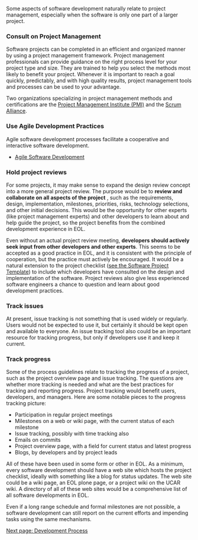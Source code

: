
Some aspects of software development naturally relate to project management,
especially when the software is only one part of a larger project.

### Consult on Project Management

Software projects can be completed in an efficient and organized manner by
using a project management framework. Project management professionals can
provide guidance on the right process level for your project type and size.
They are trained to help you select the methods most likely to benefit your
project. Whenever it is important to reach a goal quickly, predictably, and
with high quality results, project management tools and processes can be used
to your advantage.

Two organizations specializing in project management methods and
certifications are the [Project Management Institute
(PMI)](http://www.pmi.org/) and the [Scrum
Alliance](http://www.scrumalliance.org/).

### Use Agile Development Practices

Agile software development processes facilitate a cooperative and interactive
software development.

- [Agile Software Development](Agile-Software-Development.md)

### Hold project reviews

For some projects, it may make sense to expand the design review concept into
a more general project review. The purpose would be to **review and
collaborate on all aspects of the project** , such as the requirements,
design, implementation, milestones, priorities, risks, technology selections,
and other initial decisions. This would be the opportunity for other experts
(like project management experts) and other developers to learn about and help
guide the project, so the project benefits from the combined development
experience in EOL.

Even without an actual project review meeting, **developers should actively
seek input from other developers and other experts**. This seems to be
accepted as a good practice in EOL, and it is consistent with the principle of
cooperation, but the practice must actively be encouraged. It would be a
natural extension to the project checklist ([see the Software Project Template](Software-Project-Template.md))
to include which developers have consulted on the design and implementation of
the software. Project reviews also give less experienced software engineers a
chance to question and learn about good development practices.

### Track issues

At present, issue tracking is not something that is used widely or regularly.
Users would not be expected to use it, but certainly it should be kept open
and available to everyone. An issue tracking tool also could be an important
resource for tracking progress, but only if developers use it and keep it
current.

### Track progress

Some of the process guidelines relate to tracking the progress of a project,
such as the project overview page and issue tracking. The questions are
whether more tracking is needed and what are the best practices for tracking
and reporting progress. Project tracking would benefit users, developers, and
managers. Here are some notable pieces to the progress tracking picture:

- Participation in regular project meetings
- Milestones on a web or wiki page, with the current status of each milestone
- Issue tracking, possibly with time tracking also
- Emails on commits
- Project overview page, with a field for current status and latest progress
- Blogs, by developers and by project leads

All of these have been used in some form or other in EOL. As a minimum, every
software development should have a web site which hosts the project checklist,
ideally with something like a blog for status updates. The web site could be a
wiki page, an EOL plone page, or a project wiki on the UCAR wiki. A directory
of all of these web sites would be a comprehensive list of all software
developments in EOL.

Even if a long range schedule and formal milestones are not possible, a
software development can still report on the current efforts and impending
tasks using the same mechanisms.

[Next page: Development Process](Development-Process.md)
